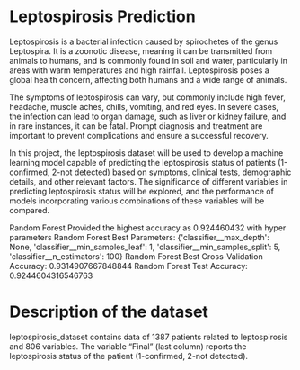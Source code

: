 # Leptospirosis Prediction
Leptospirosis is a bacterial infection caused by spirochetes of the genus Leptospira. It is a zoonotic disease, meaning it can be transmitted from animals to humans, and is commonly found in soil and water, particularly in areas with warm temperatures and high rainfall. Leptospirosis poses a global health concern, affecting both humans and a wide range of animals.

The symptoms of leptospirosis can vary, but commonly include high fever, headache, muscle aches, chills, vomiting, and red eyes. In severe cases, the infection can lead to organ damage, such as liver or kidney failure, and in rare instances, it can be fatal. Prompt diagnosis and treatment are important to prevent complications and ensure a successful recovery.

In this project, the leptospirosis dataset will be used to develop a machine learning model capable of predicting the leptospirosis status of patients (1-confirmed, 2-not detected) based on symptoms, clinical tests, demographic details, and other relevant factors. The significance of different variables in predicting leptospirosis status will be explored, and the performance of models incorporating various combinations of these variables will be compared.

Random Forest Provided the highest accuracy as 0.924460432    with hyper parameters 
Random Forest Best Parameters: {'classifier__max_depth': None, 'classifier__min_samples_leaf': 1, 'classifier__min_samples_split': 5, 'classifier__n_estimators': 100}
Random Forest Best Cross-Validation Accuracy: 0.9314907667848844
Random Forest Test Accuracy: 0.9244604316546763

# Description of the dataset

 leptospirosis_dataset contains data of 1387 patients related to leptospirosis and 806 variables. The variable “Final” (last column) reports the leptospirosis status of the patient (1-confirmed, 2-not detected).
